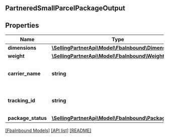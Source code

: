 ## PartneredSmallParcelPackageOutput

## Properties

Name | Type | Description | Notes
------------ | ------------- | ------------- | -------------
**dimensions** | [**\SellingPartnerApi\Model\FbaInbound\Dimensions**](Dimensions.md) |  |
**weight** | [**\SellingPartnerApi\Model\FbaInbound\Weight**](Weight.md) |  |
**carrier_name** | **string** | The carrier specified with a previous call to putTransportDetails. |
**tracking_id** | **string** | The tracking number of the package, provided by the carrier. |
**package_status** | [**\SellingPartnerApi\Model\FbaInbound\PackageStatus**](PackageStatus.md) |  |

[[FbaInbound Models]](../) [[API list]](../../Api) [[README]](../../../README.md)

